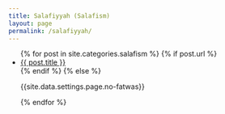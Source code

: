 ```yaml
---
title: Salafiyyah (Salafism)
layout: page
permalink: /salafiyyah/
---
```


<article class="post">
<ul class="posts">
  {% for post in site.categories.salafism %}
    {% if post.url %}
    <li>
    <a href="{{ post.url }}">{{ post.title }}</a>
    </li>
    {% endif %}
    {% else %}
    <p>{{site.data.settings.page.no-fatwas}}</p>
  {% endfor %}
</ul>
</article>

